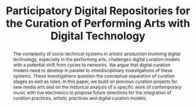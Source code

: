 ---
abstract: The complexity of socio-technical systems in artistic production involving
  digital technology, especially in the performing arts, challenges digital curation
  models with a potential shift from cycles to networks. We argue that digital curation
  models need to develop in parallel to interdisciplinary investigations of these
  systems. These investigations question the conceptual separation of curation stages
  as well as roles. In this paper, we build on previous curation projects for new
  media arts and on the historical analysis of a specific work of contemporary music
  with live electronics to propose future directions for the integration of curation
  practices, artistic practices and digital curation models.
creators:
- Boutard, Guillaume
date: null
document_url: https://services.phaidra.univie.ac.at/api/object/o:429535/download
grand_parent: iPRES
institutions: []
keywords:
- digital curation; artistic practice; music with live electronics; participatory
  digital repositories
landing_page_url: https://phaidra.univie.ac.at/o:429535
language: eng
layout: publication
license: CC BY 4.0 International
notes_url: null
parent: iPRES 2015
presentation_url: null
size: 187156
source_name: iPRES
title: Participatory Digital Repositories for the Curation of Performing Arts with
  Digital Technology
type: paper
year: 2015
---